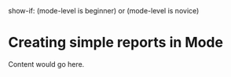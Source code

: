 <config>
show-if: (mode-level is beginner) or (mode-level is novice)
</config>

# Creating simple reports in Mode

Content would go here.
